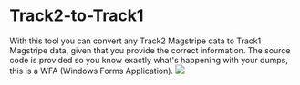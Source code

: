 # Track2-to-Track1
With this tool you can convert any Track2 Magstripe data to Track1 Magstripe data, given that you provide the correct information. The source code is provided so you know exactly what's happening with your dumps, this is a WFA (Windows Forms Application).
![](https://cdn.discordapp.com/attachments/948322216263700540/959141609860120596/t2tot1.png?size=4096)
